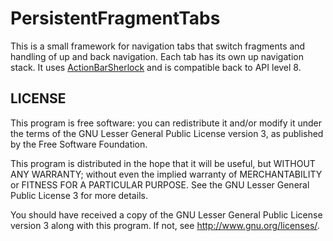 PersistentFragmentTabs
======================

This is a small framework for navigation tabs that switch fragments and handling of up and back navigation.
Each tab has its own up navigation stack. 
It uses [ActionBarSherlock](http://actionbarsherlock.com/) and is compatible back to API level 8.





LICENSE
------- 

This program is free software: you can redistribute it and/or modify
it under the terms of the GNU Lesser General Public License version 3,
as published by the Free Software Foundation.
 
This program is distributed in the hope that it will be useful,
but WITHOUT ANY WARRANTY; without even the implied warranty of
MERCHANTABILITY or FITNESS FOR A PARTICULAR PURPOSE.  See the
GNU Lesser General Public License 3 for more details.
 
You should have received a copy of the GNU Lesser General Public
License version 3 along with this program.
If not, see <http://www.gnu.org/licenses/>.  

